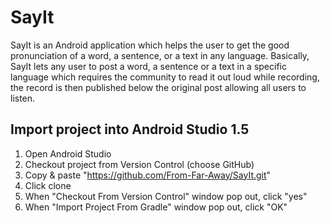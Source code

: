 # SayIt
SayIt is an Android application which helps the user to get the good pronunciation of a word, a sentence, or a text in any language. Basically, SayIt lets any user to post a word, a sentence or a text in a specific language which requires the community to read it out loud while recording, the record is then published below the original post allowing all users to listen.

## Import project into Android Studio 1.5
1. Open Android Studio
2. Checkout project from Version Control (choose GitHub)
3. Copy & paste "https://github.com/From-Far-Away/SayIt.git"
4. Click clone
5. When "Checkout From Version Control" window pop out, click "yes"
6. When "Import Project From Gradle" window pop out, click "OK"
